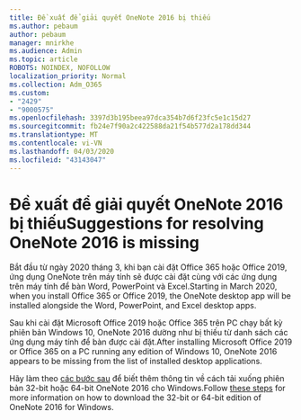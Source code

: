 ```yaml
---
title: Đề xuất để giải quyết OneNote 2016 bị thiếu
ms.author: pebaum
author: pebaum
manager: mnirkhe
ms.audience: Admin
ms.topic: article
ROBOTS: NOINDEX, NOFOLLOW
localization_priority: Normal
ms.collection: Adm_O365
ms.custom:
- "2429"
- "9000575"
ms.openlocfilehash: 3397d3b195beea97dca354b7d6f23fc5e1c15d27
ms.sourcegitcommit: fb24e7f90a2c422588da21f54b577d2a178dd344
ms.translationtype: MT
ms.contentlocale: vi-VN
ms.lasthandoff: 04/03/2020
ms.locfileid: "43143047"
---
```

# <a name="suggestions-for-resolving-onenote-2016-is-missing"></a><span data-ttu-id="9ef39-102">Đề xuất để giải quyết OneNote 2016 bị thiếu</span><span class="sxs-lookup"><span data-stu-id="9ef39-102">Suggestions for resolving OneNote 2016 is missing</span></span>

<span data-ttu-id="9ef39-103">Bắt đầu từ ngày 2020 tháng 3, khi bạn cài đặt Office 365 hoặc Office 2019, ứng dụng OneNote trên máy tính sẽ được cài đặt cùng với các ứng dụng trên máy tính để bàn Word, PowerPoint và Excel.</span><span class="sxs-lookup"><span data-stu-id="9ef39-103">Starting in March 2020, when you install Office 365 or Office 2019, the OneNote desktop app will be installed alongside the Word, PowerPoint, and Excel desktop apps.</span></span>

<span data-ttu-id="9ef39-104">Sau khi cài đặt Microsoft Office 2019 hoặc Office 365 trên PC chạy bất kỳ phiên bản Windows 10, OneNote 2016 dường như bị thiếu từ danh sách các ứng dụng máy tính để bàn được cài đặt.</span><span class="sxs-lookup"><span data-stu-id="9ef39-104">After installing Microsoft Office 2019 or Office 365 on a PC running any edition of Windows 10, OneNote 2016 appears to be missing from the list of installed desktop applications.</span></span>

<span data-ttu-id="9ef39-105">Hãy làm theo [các bước sau](https://support.office.com/article/OneNote-2016-is-missing-after-installing-Office-2019-or-Office-365-1844ba87-7248-4bd8-a735-66a52f98e6e5) để biết thêm thông tin về cách tải xuống phiên bản 32-bit hoặc 64-bit OneNote 2016 cho Windows.</span><span class="sxs-lookup"><span data-stu-id="9ef39-105">Follow [these steps](https://support.office.com/article/OneNote-2016-is-missing-after-installing-Office-2019-or-Office-365-1844ba87-7248-4bd8-a735-66a52f98e6e5) for more information on how to download the 32-bit or 64-bit edition of OneNote 2016 for Windows.</span></span>
